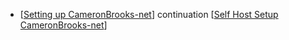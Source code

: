 - [[Setting up CameronBrooks-net]] continuation [[Self Host Setup CameronBrooks-net]]


[//begin]: # "Autogenerated link references for markdown compatibility"
[Setting up CameronBrooks-net]: <../Setting up CameronBrooks-net> "Setting up CameronBrooks-net"
[Self Host Setup CameronBrooks-net]: <../Self Host Setup CameronBrooks-net> "Self Host Setup CameronBrooks-net"
[//end]: # "Autogenerated link references"